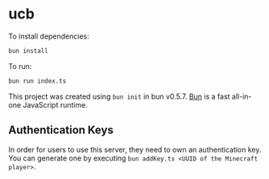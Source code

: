 # ucb

To install dependencies:

```bash
bun install
```

To run:

```bash
bun run index.ts
```

This project was created using `bun init` in bun v0.5.7. [Bun](https://bun.sh) is a fast all-in-one JavaScript runtime.

## Authentication Keys
In order for users to use this server, they need to own an authentication key. You can generate one by executing `bun addKey.ts <UUID of the Minecraft player>`.
